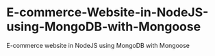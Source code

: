 # E-commerce-Website-in-NodeJS-using-MongoDB-with-Mongoose
E-commerce website in NodeJS using MongoDB with Mongoose
